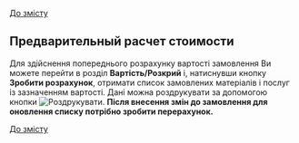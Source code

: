 [До змісту](/service/doc/?cid=stol)
## Предварительный расчет стоимости

Для здійснення попереднього розрахунку вартості замовлення Ви можете перейти в розділ **Вартість/Розкрий** і, натиснувши кнопку **Зробити розрахунок**, отримати список замовлених матеріалів і послуг із зазначенням вартості.
Дані можна роздрукувати за допомогою кнопки ![Роздрукувати](/service/doc/img/button-print.png "Роздрукувати").
**Після внесення змін до замовлення для оновлення списку потрібно зробити перерахунок.**

[До змісту](/service/doc/?cid=stol)